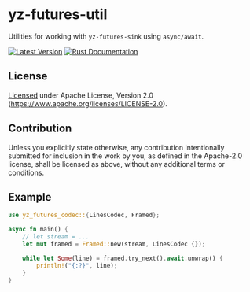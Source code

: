 # yz-futures-util

Utilities for working with `yz-futures-sink` using `async/await`.

[![Latest Version](https://img.shields.io/crates/v/yz-futures-codec.svg)](https://crates.io/crates/yz-futures-util)
[![Rust Documentation](https://img.shields.io/badge/api-rustdoc-blue.svg)](https://docs.rs/yz-futures-util)

## License

[Licensed](LICENSE) under Apache License, Version 2.0 (https://www.apache.org/licenses/LICENSE-2.0).

## Contribution

Unless you explicitly state otherwise, any contribution intentionally submitted
for inclusion in the work by you, as defined in the Apache-2.0 license, shall be
licensed as above, without any additional terms or conditions.

## Example
```rust
use yz_futures_codec::{LinesCodec, Framed};

async fn main() {
    // let stream = ...
    let mut framed = Framed::new(stream, LinesCodec {});

    while let Some(line) = framed.try_next().await.unwrap() {
        println!("{:?}", line);
    }
}
```
